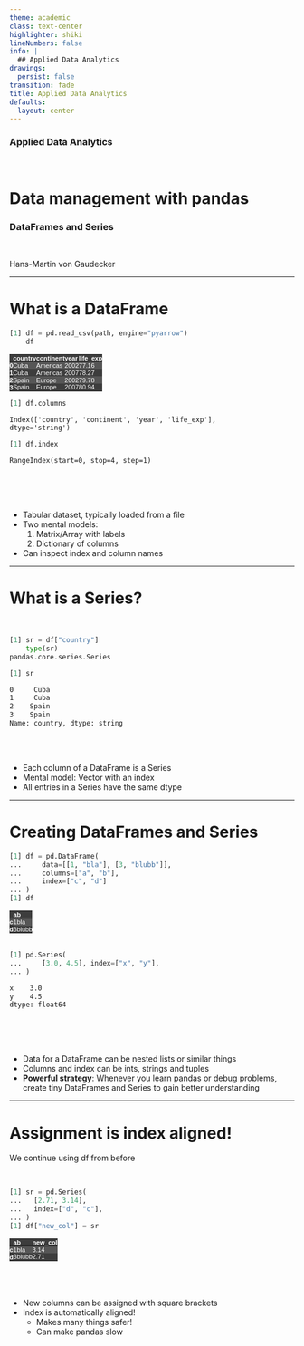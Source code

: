 ```yaml
---
theme: academic
class: text-center
highlighter: shiki
lineNumbers: false
info: |
  ## Applied Data Analytics
drawings:
  persist: false
transition: fade
title: Applied Data Analytics
defaults:
  layout: center
---
```


### Applied Data Analytics

<br>

# Data management with pandas

### DataFrames and Series

<br>


Hans-Martin von Gaudecker

---

# What is a DataFrame

<div class="flex gap-8">
<div>

```python
[1] df = pd.read_csv(path, engine="pyarrow")
    df
```

<style type="text/css">
#T_85d71   {
  margin: 0;
  font-family: "Helvetica", "Helvetica", sans-serif;
  border-collapse: collapse;
  border: none;
  font-size: 80%;
  color: #fff;
}
#T_85d71 thead {
  background-color: #3d3d3d;
}
#T_85d71 tbody tr:nth-child(even) {
  background-color: #3d3d3d;
}
#T_85d71 tbody tr:nth-child(odd) {
  background-color: #565656;
}
#T_85d71 td {
  padding: 0em;
}
#T_85d71 th {
  font-weight: bold;
  text-align: left;
  padding: 0em;
}
#T_85d71 caption {
  caption-side: bottom;
}
</style>
<table id="T_85d71">
  <thead>
    <tr>
      <th class="blank level0" >&nbsp;</th>
      <th id="T_85d71_level0_col0" class="col_heading level0 col0" >country</th>
      <th id="T_85d71_level0_col1" class="col_heading level0 col1" >continent</th>
      <th id="T_85d71_level0_col2" class="col_heading level0 col2" >year</th>
      <th id="T_85d71_level0_col3" class="col_heading level0 col3" >life_exp</th>
    </tr>
  </thead>
  <tbody>
    <tr>
      <th id="T_85d71_level0_row0" class="row_heading level0 row0" >0</th>
      <td id="T_85d71_row0_col0" class="data row0 col0" >Cuba</td>
      <td id="T_85d71_row0_col1" class="data row0 col1" >Americas</td>
      <td id="T_85d71_row0_col2" class="data row0 col2" >2002</td>
      <td id="T_85d71_row0_col3" class="data row0 col3" >77.16</td>
    </tr>
    <tr>
      <th id="T_85d71_level0_row1" class="row_heading level0 row1" >1</th>
      <td id="T_85d71_row1_col0" class="data row1 col0" >Cuba</td>
      <td id="T_85d71_row1_col1" class="data row1 col1" >Americas</td>
      <td id="T_85d71_row1_col2" class="data row1 col2" >2007</td>
      <td id="T_85d71_row1_col3" class="data row1 col3" >78.27</td>
    </tr>
    <tr>
      <th id="T_85d71_level0_row2" class="row_heading level0 row2" >2</th>
      <td id="T_85d71_row2_col0" class="data row2 col0" >Spain</td>
      <td id="T_85d71_row2_col1" class="data row2 col1" >Europe</td>
      <td id="T_85d71_row2_col2" class="data row2 col2" >2002</td>
      <td id="T_85d71_row2_col3" class="data row2 col3" >79.78</td>
    </tr>
    <tr>
      <th id="T_85d71_level0_row3" class="row_heading level0 row3" >3</th>
      <td id="T_85d71_row3_col0" class="data row3 col0" >Spain</td>
      <td id="T_85d71_row3_col1" class="data row3 col1" >Europe</td>
      <td id="T_85d71_row3_col2" class="data row3 col2" >2007</td>
      <td id="T_85d71_row3_col3" class="data row3 col3" >80.94</td>
    </tr>
  </tbody>
</table>

```python
[1] df.columns
```
```txt
Index(['country', 'continent', 'year', 'life_exp'],
dtype='string')
```
```python
[1] df.index
```
```txt
RangeIndex(start=0, stop=4, step=1)
```

</div>
<div>

<br/>
<br/>
<br/>

- Tabular dataset, typically loaded from a file
- Two mental models:
  1. Matrix/Array with labels
  1. Dictionary of columns
- Can inspect index and column names

</div>
</div>

---

# What is a Series?

<br/>

<div class="flex gap-8">
<div>

```python
[1] sr = df["country"]
    type(sr)
pandas.core.series.Series

[1] sr
```
```txt
0     Cuba
1     Cuba
2    Spain
3    Spain
Name: country, dtype: string
```

</div>
<div>

<br/>
<br/>

- Each column of a DataFrame is a Series
- Mental model: Vector with an index
- All entries in a Series have the same dtype

</div>
</div>

---

# Creating DataFrames and Series

<div class="grid grid-cols-2 gap-4">
<div>

```python
[1] df = pd.DataFrame(
...     data=[[1, "bla"], [3, "blubb"]],
...     columns=["a", "b"],
...     index=["c", "d"]
... )
[1] df
```


<style type="text/css">
#T_9a526   {
  margin: 0;
  font-family: "Helvetica", "Helvetica", sans-serif;
  border-collapse: collapse;
  border: none;
  font-size: 80%;
  color: #fff;
}
#T_9a526 thead {
  background-color: #3d3d3d;
}
#T_9a526 tbody tr:nth-child(even) {
  background-color: #3d3d3d;
}
#T_9a526 tbody tr:nth-child(odd) {
  background-color: #565656;
}
#T_9a526 td {
  padding: 0em;
}
#T_9a526 th {
  font-weight: bold;
  text-align: left;
  padding: 0em;
}
#T_9a526 caption {
  caption-side: bottom;
}
</style>
<table id="T_9a526">
  <thead>
    <tr>
      <th class="blank level0" >&nbsp;</th>
      <th id="T_9a526_level0_col0" class="col_heading level0 col0" >a</th>
      <th id="T_9a526_level0_col1" class="col_heading level0 col1" >b</th>
    </tr>
  </thead>
  <tbody>
    <tr>
      <th id="T_9a526_level0_row0" class="row_heading level0 row0" >c</th>
      <td id="T_9a526_row0_col0" class="data row0 col0" >1</td>
      <td id="T_9a526_row0_col1" class="data row0 col1" >bla</td>
    </tr>
    <tr>
      <th id="T_9a526_level0_row1" class="row_heading level0 row1" >d</th>
      <td id="T_9a526_row1_col0" class="data row1 col0" >3</td>
      <td id="T_9a526_row1_col1" class="data row1 col1" >blubb</td>
    </tr>
  </tbody>
</table>



<br/>


```python
[1] pd.Series(
...     [3.0, 4.5], index=["x", "y"],
... )
```
```txt
x    3.0
y    4.5
dtype: float64
```

</div>
<div>

<br/>
<br/>
<br/>

- Data for a DataFrame can be nested lists or similar things
- Columns and index can be ints, strings and tuples
- **Powerful strategy**: Whenever you learn pandas or debug problems, create tiny
DataFrames and Series to gain better understanding

</div>
</div>



---

# Assignment is index aligned!

<div class="grid grid-cols-2 gap-4">
<div>

We continue using df from before

<br/>


```python
[1] sr = pd.Series(
...   [2.71, 3.14],
...   index=["d", "c"],
... )
[1] df["new_col"] = sr
```

<style type="text/css">
#T_f344e   {
  margin: 0;
  font-family: "Helvetica", "Helvetica", sans-serif;
  border-collapse: collapse;
  border: none;
  font-size: 80%;
  color: #fff;
}
#T_f344e thead {
  background-color: #3d3d3d;
}
#T_f344e tbody tr:nth-child(even) {
  background-color: #3d3d3d;
}
#T_f344e tbody tr:nth-child(odd) {
  background-color: #565656;
}
#T_f344e td {
  padding: 0em;
}
#T_f344e th {
  font-weight: bold;
  text-align: left;
  padding: 0em;
}
#T_f344e caption {
  caption-side: bottom;
}
</style>
<table id="T_f344e">
  <thead>
    <tr>
      <th class="blank level0" >&nbsp;</th>
      <th id="T_f344e_level0_col0" class="col_heading level0 col0" >a</th>
      <th id="T_f344e_level0_col1" class="col_heading level0 col1" >b</th>
      <th id="T_f344e_level0_col2" class="col_heading level0 col2" >new_col</th>
    </tr>
  </thead>
  <tbody>
    <tr>
      <th id="T_f344e_level0_row0" class="row_heading level0 row0" >c</th>
      <td id="T_f344e_row0_col0" class="data row0 col0" >1</td>
      <td id="T_f344e_row0_col1" class="data row0 col1" >bla</td>
      <td id="T_f344e_row0_col2" class="data row0 col2" >3.14</td>
    </tr>
    <tr>
      <th id="T_f344e_level0_row1" class="row_heading level0 row1" >d</th>
      <td id="T_f344e_row1_col0" class="data row1 col0" >3</td>
      <td id="T_f344e_row1_col1" class="data row1 col1" >blubb</td>
      <td id="T_f344e_row1_col2" class="data row1 col2" >2.71</td>
    </tr>
  </tbody>
</table>


</div>
<div>

<br/>
<br/>
<br/>

- New columns can be assigned with square brackets
- Index is automatically aligned!
  - Makes many things safer!
  - Can make pandas slow

</div>
</div>
